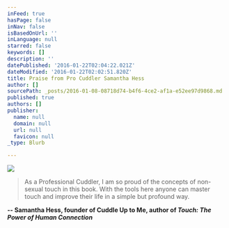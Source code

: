 ```yaml
---
inFeed: true
hasPage: false
inNav: false
isBasedOnUrl: ''
inLanguage: null
starred: false
keywords: []
description: ''
datePublished: '2016-01-22T02:04:22.021Z'
dateModified: '2016-01-22T02:02:51.820Z'
title: Praise from Pro Cuddler Samantha Hess
author: []
sourcePath: _posts/2016-01-08-08718d74-b4f6-4ce2-af1a-e52ee97d9868.md
published: true
authors: []
publisher:
  name: null
  domain: null
  url: null
  favicon: null
_type: Blurb

---
```

![](https://the-grid-user-content.s3-us-west-2.amazonaws.com/3ceaefdf-c698-4a1a-8099-98a855981943.png)

> As a Professional Cuddler, I am so proud of the concepts of non-sexual touch in this book. With the tools here anyone can master touch and improve their life in a simple but profound way.

**-- Samantha Hess, founder of Cuddle Up to Me, author of _Touch: The Power of Human Connection_**